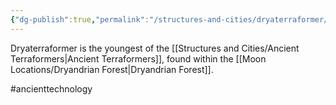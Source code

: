```yaml
---
{"dg-publish":true,"permalink":"/structures-and-cities/dryaterraformer/"}
---
```


Dryaterraformer is the youngest of the [[Structures and Cities/Ancient Terraformers\|Ancient Terraformers]], found within the [[Moon Locations/Dryandrian Forest\|Dryandrian Forest]].

#ancienttechnology 